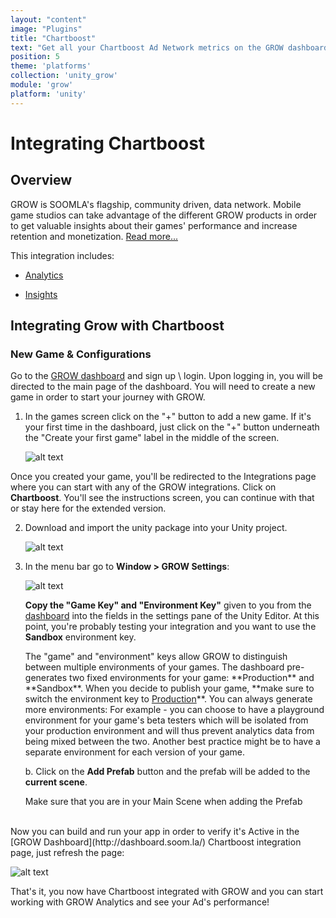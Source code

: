 ```yaml
---
layout: "content"
image: "Plugins"
title: "Chartboost"
text: "Get all your Chartboost Ad Network metrics on the GROW dashboard in seconds. GROW will automatically collect information about your game's Ads performance."
position: 5
theme: 'platforms'
collection: 'unity_grow'
module: 'grow'
platform: 'unity'
---
```


# Integrating Chartboost

## Overview

GROW is SOOMLA's flagship, community driven, data network. Mobile game studios can take advantage of the different GROW products in order to get valuable insights about their games' performance and increase retention and monetization. [Read more...](/university/articles/Grow_About)

This integration includes:

- [Analytics](/university/articles/Grow_Analytics)

- [Insights](/unity/Grow_Insights)

## Integrating Grow with Chartboost

### New Game & Configurations

Go to the [GROW dashboard](http://dashboard.soom.la) and sign up \ login. Upon logging in, you will be directed to the main page of the dashboard. You will need to create a new game in order to start your journey with GROW.

1. In the games screen click on the "+" button to add a new game. If it's your first time in the dashboard, just click on the "+" button underneath the "Create your first game" label in the middle of the screen.

	  ![alt text](/img/tutorial_img/unity_grow/addNewApp.png "Add new app")

 Once you created your game, you'll be redirected to the Integrations page where you can start with any of the GROW integrations. Click on **Chartboost**. You'll see the instructions screen, you can continue with that or stay here for the extended version.  

2. Download and import the unity package into your Unity project.

	![alt text](/img/tutorial_img/unity_grow/importHighway.png "import")

3. In the menu bar go to **Window > GROW Settings**:

	![alt text](/img/tutorial_img/unity_grow/soomlaSettingsStoreAndHighway.png "GROW Settings")

	**Copy the "Game Key" and "Environment Key"** given to you from the [dashboard](http://dashboard.soom.la) into the fields in the settings pane of the Unity Editor. At this point, you're probably testing your integration and you want to use the **Sandbox** environment key.

	<div class="info-box">The "game" and "environment" keys allow GROW to distinguish between multiple environments of your games. The dashboard pre-generates two fixed environments for your game: **Production** and **Sandbox**. When you decide to publish your game, **make sure to switch the environment key to <u>Production</u>**.  You can always generate more environments:  For example - you can choose to have a playground environment for your game's beta testers which will be isolated from your production environment and will thus prevent analytics data from being mixed between the two.  Another best practice might be to have a separate environment for each version of your game.</div>

	b. Click on the **Add Prefab** button and the prefab will be added to the **current scene**.
	<div class="info-box"> Make sure that you are in your Main Scene when adding the Prefab </div>


<br/>
Now you can build and run your app in order to verify it's Active in the [GROW Dashboard](http://dashboard.soom.la/) Chartboost integration page, just refresh the page:

![alt text](/img/tutorial_img/unity_grow/ActiveIntegration_Chartboost.png "Chartboost Integration")

That's it, you now have Chartboost integrated with GROW and you can start working with GROW Analytics and see your Ad's performance!

